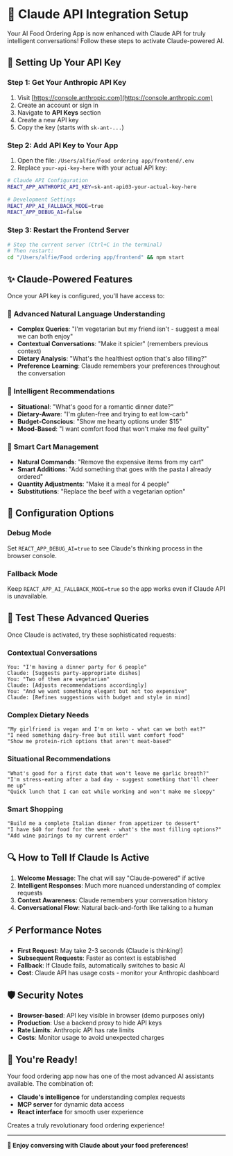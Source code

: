 # 🤖 Claude API Integration Setup

Your AI Food Ordering App is now enhanced with Claude API for truly intelligent conversations! Follow these steps to activate Claude-powered AI.

## 🔑 Setting Up Your API Key

### Step 1: Get Your Anthropic API Key
1. Visit [https://console.anthropic.com](https://console.anthropic.com)
2. Create an account or sign in
3. Navigate to **API Keys** section
4. Create a new API key
5. Copy the key (starts with `sk-ant-...`)

### Step 2: Add API Key to Your App
1. Open the file: `/Users/alfie/Food ordering app/frontend/.env`
2. Replace `your-api-key-here` with your actual API key:

```bash
# Claude API Configuration
REACT_APP_ANTHROPIC_API_KEY=sk-ant-api03-your-actual-key-here

# Development Settings
REACT_APP_AI_FALLBACK_MODE=true
REACT_APP_DEBUG_AI=false
```

### Step 3: Restart the Frontend Server
```bash
# Stop the current server (Ctrl+C in the terminal)
# Then restart:
cd "/Users/alfie/Food ordering app/frontend" && npm start
```

## ✨ Claude-Powered Features

Once your API key is configured, you'll have access to:

### 🧠 **Advanced Natural Language Understanding**
- **Complex Queries**: "I'm vegetarian but my friend isn't - suggest a meal we can both enjoy"
- **Contextual Conversations**: "Make it spicier" (remembers previous context)
- **Dietary Analysis**: "What's the healthiest option that's also filling?"
- **Preference Learning**: Claude remembers your preferences throughout the conversation

### 🎯 **Intelligent Recommendations**
- **Situational**: "What's good for a romantic dinner date?"
- **Dietary-Aware**: "I'm gluten-free and trying to eat low-carb"
- **Budget-Conscious**: "Show me hearty options under $15"
- **Mood-Based**: "I want comfort food that won't make me feel guilty"

### 🛒 **Smart Cart Management**
- **Natural Commands**: "Remove the expensive items from my cart"
- **Smart Additions**: "Add something that goes with the pasta I already ordered"
- **Quantity Adjustments**: "Make it a meal for 4 people"
- **Substitutions**: "Replace the beef with a vegetarian option"

## 🔧 Configuration Options

### Debug Mode
Set `REACT_APP_DEBUG_AI=true` to see Claude's thinking process in the browser console.

### Fallback Mode
Keep `REACT_APP_AI_FALLBACK_MODE=true` so the app works even if Claude API is unavailable.

## 🚀 Test These Advanced Queries

Once Claude is activated, try these sophisticated requests:

### Contextual Conversations
```
You: "I'm having a dinner party for 6 people"
Claude: [Suggests party-appropriate dishes]
You: "Two of them are vegetarian"
Claude: [Adjusts recommendations accordingly]
You: "And we want something elegant but not too expensive"
Claude: [Refines suggestions with budget and style in mind]
```

### Complex Dietary Needs
```
"My girlfriend is vegan and I'm on keto - what can we both eat?"
"I need something dairy-free but still want comfort food"
"Show me protein-rich options that aren't meat-based"
```

### Situational Recommendations
```
"What's good for a first date that won't leave me garlic breath?"
"I'm stress-eating after a bad day - suggest something that'll cheer me up"
"Quick lunch that I can eat while working and won't make me sleepy"
```

### Smart Shopping
```
"Build me a complete Italian dinner from appetizer to dessert"
"I have $40 for food for the week - what's the most filling options?"
"Add wine pairings to my current order"
```

## 🔍 How to Tell If Claude Is Active

1. **Welcome Message**: The chat will say "Claude-powered" if active
2. **Intelligent Responses**: Much more nuanced understanding of complex requests
3. **Context Awareness**: Claude remembers your conversation history
4. **Conversational Flow**: Natural back-and-forth like talking to a human

## ⚡ Performance Notes

- **First Request**: May take 2-3 seconds (Claude is thinking!)
- **Subsequent Requests**: Faster as context is established
- **Fallback**: If Claude fails, automatically switches to basic AI
- **Cost**: Claude API has usage costs - monitor your Anthropic dashboard

## 🛡️ Security Notes

- **Browser-based**: API key visible in browser (demo purposes only)
- **Production**: Use a backend proxy to hide API keys
- **Rate Limits**: Anthropic API has rate limits
- **Costs**: Monitor usage to avoid unexpected charges

## 🎉 You're Ready!

Your food ordering app now has one of the most advanced AI assistants available. The combination of:
- **Claude's intelligence** for understanding complex requests
- **MCP server** for dynamic data access  
- **React interface** for smooth user experience

Creates a truly revolutionary food ordering experience!

---

**🤖 Enjoy conversing with Claude about your food preferences!**
